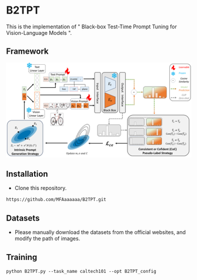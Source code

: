 # B2TPT
This is the implementation of " Black-box Test-Time Prompt Tuning for Vision-Language Models ".
## Framework
![image](https://github.com/MFAaaaaaa/B2TPT/blob/main/model/A-Fram-B2TPT.png)
## Installation
* Clone this repository.
```bash
https://github.com/MFAaaaaaa/B2TPT.git
```
## Datasets
* Please manually download the datasets from the official websites, and modify the path of images.
## Training
```
python B2TPT.py --task_name caltech101 --opt B2TPT_config
```
